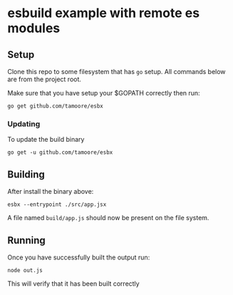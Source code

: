 # esbuild example with remote es modules

## Setup

Clone this repo to some filesystem that has `go` setup. All commands below
are from the project root.

Make sure that you have setup your $GOPATH correctly then run:

```shell
go get github.com/tamoore/esbx
```

### Updating

To update the build binary

```shell
go get -u github.com/tamoore/esbx
```

## Building

After install the binary above:

```shell
esbx --entrypoint ./src/app.jsx
```

A file named `build/app.js` should now be present on the file system.

## Running

Once you have successfully built the output run:

```shell
node out.js
```

This will verify that it has been built correctly

